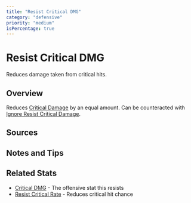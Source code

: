 ```yaml
---
title: "Resist Critical DMG"
category: "defensive"
priority: "medium"
isPercentage: true
---
```


# Resist Critical DMG

Reduces damage taken from critical hits. 

## Overview

Reduces [Critical Damage](/stats/critical-damage) by an equal amount. Can be counteracted with [Ignore Resist Critical Damage](/stats/ignore-resist-critical-damage).

## Sources

## Notes and Tips


## Related Stats

- [Critical DMG](/stats/critical-damage) - The offensive stat this resists
- [Resist Critical Rate](/stats/resist-critical-rate) - Reduces critical hit chance